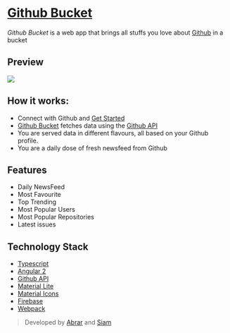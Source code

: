 
# [Github Bucket](https://github-bucket.firebaseapp.com/)

*Github Bucket* is a web app that brings all stuffs you love about [Github](https://github.com/) in a bucket

## Preview

![](https://raw.githubusercontent.com/rumblex/angularattack2016-sherlock/master/demo2.PNG?token=ALOLTpVFlgxXb3J7MA8DgxwTjY8u7VAuks5XQkE6wA%3D%3D)

## How it works:

  - Connect with Github and [Get Started](http://sherlock.2016.angularattack.io/)
  - [Github Bucket](http://sherlock.2016.angularattack.io/) fetches data using the [Github API](https://developer.github.com/v3/)
  - You are served data in different flavours, all based on your Github profile.
  - You are a daily dose of fresh newsfeed from Github

## Features

  - Daily NewsFeed
  - Most Favourite
  - Top Trending
  - Most Popular Users
  - Most Popular Repositories
  - Latest issues

## Technology Stack
  
  - [Typescript](https://www.typescriptlang.org/)
  - [Angular 2](https://angular.io/)
  - [Github API](https://developer.github.com/v3/)
  - [Material Lite](https://getmdl.io/started/)
  - [Material Icons](https://design.google.com/icons/)
  - [Firebase](https://www.firebase.com/)
  - [Webpack](https://webpack.github.io/)

> Developed by [Abrar](https://github.com/abrarShariar) and [Siam](https://github.com/SiamRafsunjani)
